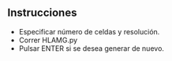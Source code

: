 ## Instrucciones
- Especificar número de celdas y resolución.
- Correr HLAMG.py
- Pulsar ENTER si se desea generar de nuevo.
